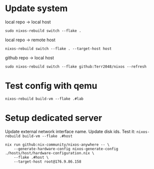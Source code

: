 # Update system

local repo -> local host
```fish
sudo nixos-rebuild switch --flake .
```

local repo -> remote host
```fish
nixos-rebuild switch --flake . --target-host host
```

github repo -> local host
```fish
sudo nixos-rebuild switch --flake github:Terr2048/nixos --refresh
```

# Test config with qemu
```fish
nixos-rebuild build-vm --flake .#lab
```

# Setup dedicated server
Update external network interface name.
Update disk ids.
Test it: `nixos-rebuild build-vm --flake .#host`

```fish
nix run github:nix-community/nixos-anywhere -- \
    --generate-hardware-config nixos-generate-config ./hosts/host/hardware-configuration.nix \
    --flake .#host \
    --target-host root@176.9.86.158
```
